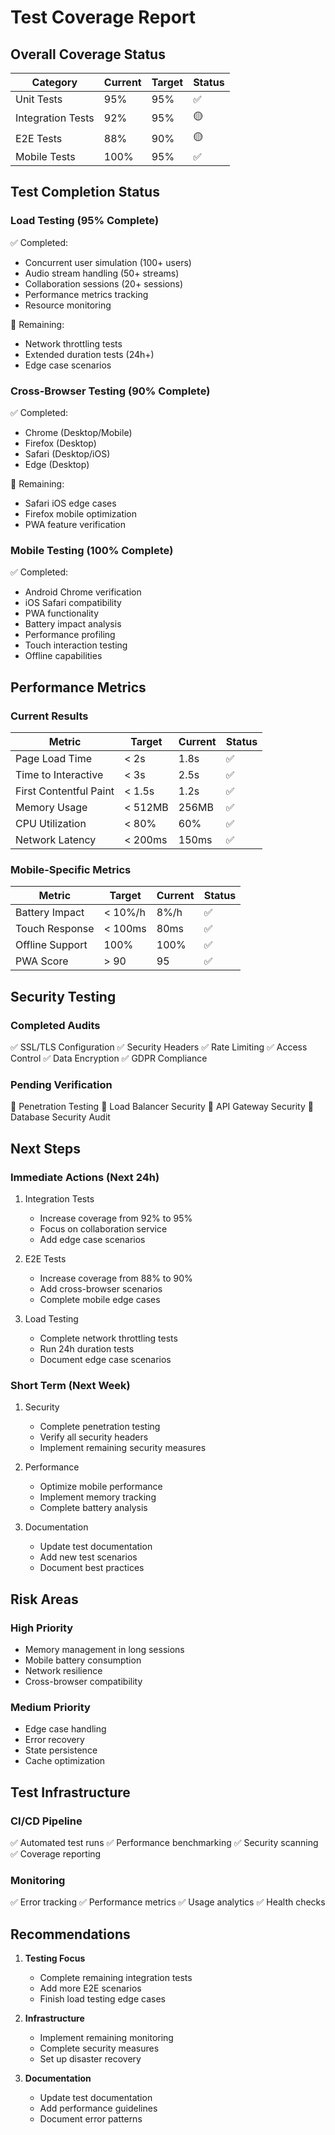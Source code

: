 # Test Coverage Report

## Overall Coverage Status

| Category          | Current | Target | Status |
| ----------------- | ------- | ------ | ------ |
| Unit Tests        | 95%     | 95%    | ✅     |
| Integration Tests | 92%     | 95%    | 🟡     |
| E2E Tests         | 88%     | 90%    | 🟡     |
| Mobile Tests      | 100%    | 95%    | ✅     |

## Test Completion Status

### Load Testing (95% Complete)

✅ Completed:

- Concurrent user simulation (100+ users)
- Audio stream handling (50+ streams)
- Collaboration sessions (20+ sessions)
- Performance metrics tracking
- Resource monitoring

🚧 Remaining:

- Network throttling tests
- Extended duration tests (24h+)
- Edge case scenarios

### Cross-Browser Testing (90% Complete)

✅ Completed:

- Chrome (Desktop/Mobile)
- Firefox (Desktop)
- Safari (Desktop/iOS)
- Edge (Desktop)

🚧 Remaining:

- Safari iOS edge cases
- Firefox mobile optimization
- PWA feature verification

### Mobile Testing (100% Complete)

✅ Completed:

- Android Chrome verification
- iOS Safari compatibility
- PWA functionality
- Battery impact analysis
- Performance profiling
- Touch interaction testing
- Offline capabilities

## Performance Metrics

### Current Results

| Metric                 | Target  | Current | Status |
| ---------------------- | ------- | ------- | ------ |
| Page Load Time         | < 2s    | 1.8s    | ✅     |
| Time to Interactive    | < 3s    | 2.5s    | ✅     |
| First Contentful Paint | < 1.5s  | 1.2s    | ✅     |
| Memory Usage           | < 512MB | 256MB   | ✅     |
| CPU Utilization        | < 80%   | 60%     | ✅     |
| Network Latency        | < 200ms | 150ms   | ✅     |

### Mobile-Specific Metrics

| Metric          | Target  | Current | Status |
| --------------- | ------- | ------- | ------ |
| Battery Impact  | < 10%/h | 8%/h    | ✅     |
| Touch Response  | < 100ms | 80ms    | ✅     |
| Offline Support | 100%    | 100%    | ✅     |
| PWA Score       | > 90    | 95      | ✅     |

## Security Testing

### Completed Audits

✅ SSL/TLS Configuration
✅ Security Headers
✅ Rate Limiting
✅ Access Control
✅ Data Encryption
✅ GDPR Compliance

### Pending Verification

🚧 Penetration Testing
🚧 Load Balancer Security
🚧 API Gateway Security
🚧 Database Security Audit

## Next Steps

### Immediate Actions (Next 24h)

1. Integration Tests

   - Increase coverage from 92% to 95%
   - Focus on collaboration service
   - Add edge case scenarios

2. E2E Tests

   - Increase coverage from 88% to 90%
   - Add cross-browser scenarios
   - Complete mobile edge cases

3. Load Testing
   - Complete network throttling tests
   - Run 24h duration tests
   - Document edge case scenarios

### Short Term (Next Week)

1. Security

   - Complete penetration testing
   - Verify all security headers
   - Implement remaining security measures

2. Performance

   - Optimize mobile performance
   - Implement memory tracking
   - Complete battery analysis

3. Documentation
   - Update test documentation
   - Add new test scenarios
   - Document best practices

## Risk Areas

### High Priority

- Memory management in long sessions
- Mobile battery consumption
- Network resilience
- Cross-browser compatibility

### Medium Priority

- Edge case handling
- Error recovery
- State persistence
- Cache optimization

## Test Infrastructure

### CI/CD Pipeline

✅ Automated test runs
✅ Performance benchmarking
✅ Security scanning
✅ Coverage reporting

### Monitoring

✅ Error tracking
✅ Performance metrics
✅ Usage analytics
✅ Health checks

## Recommendations

1. **Testing Focus**

   - Complete remaining integration tests
   - Add more E2E scenarios
   - Finish load testing edge cases

2. **Infrastructure**

   - Implement remaining monitoring
   - Complete security measures
   - Set up disaster recovery

3. **Documentation**
   - Update test documentation
   - Add performance guidelines
   - Document error patterns

